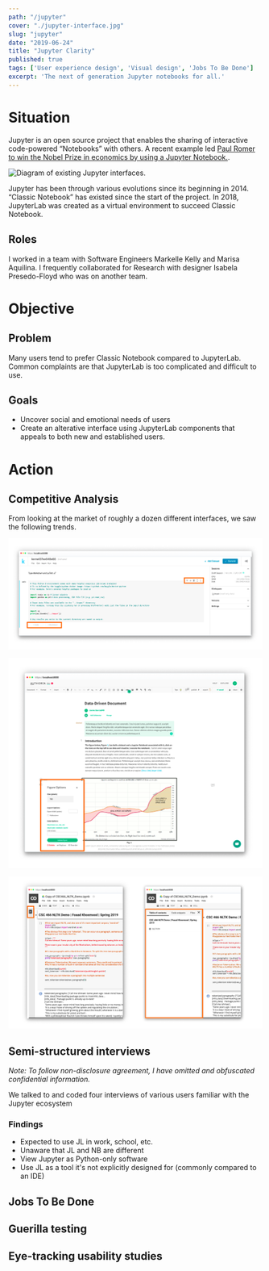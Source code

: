 ```yaml
---
path: "/jupyter"
cover: "./jupyter-interface.jpg"
slug: "jupyter"
date: "2019-06-24"
title: "Jupyter Clarity"
published: true
tags: ['User experience design', 'Visual design', 'Jobs To Be Done']
excerpt: 'The next of generation Jupyter notebooks for all.'
---
```


# Situation

Jupyter is an open source project that enables the sharing of interactive code-powered “Notebooks” with others. A recent example led [Paul Romer to win the Nobel Prize in economics by using a Jupyter Notebook.](https://qz.com/1417145/economics-nobel-laureate-paul-romer-is-a-python-programming-convert/).

![Diagram of existing Jupyter interfaces.](./images/test.jpg)

Jupyter has been through various evolutions since its beginning in 2014. “Classic Notebook” has existed since the start of the project. In 2018, JupyterLab was created as a virtual environment to succeed Classic Notebook.

## Roles

I worked in a team with Software Engineers Markelle Kelly and Marisa Aquilina. I frequently collaborated for Research with designer Isabela Presedo-Floyd who was on another team.

# Objective

## Problem
Many users tend to prefer Classic Notebook compared to JupyterLab. Common complaints are that JupyterLab is too complicated and difficult to use. 

## Goals
+ Uncover social and emotional needs of users
+ Create an alterative interface using JupyterLab components that appeals to both new and established users. 

# Action

## Competitive Analysis
From looking at the market of roughly a dozen different interfaces, we saw the following trends.


![Competitor Kaggle's use of Inline editing.](./images/competitive-kaggle.jpg)

![Competitor Authorea's use of figure output.](./images/competitive-authorea.jpg)

![Competitor Collaboratory's use of collapsable navigation.](./images/competitive-collaboratory.jpg)




## Semi-structured interviews

*Note: To follow non-disclosure agreement, I have omitted and obfuscated confidential information.*

We talked to and coded four interviews of various users familiar with the Jupyter ecosystem

### Findings
+ Expected to use JL in work, school, etc.
+ Unaware that JL and NB are different
+ View Jupyter as Python-only software
+ Use JL as a tool it's not explicitly designed for (commonly compared to an IDE)

## Jobs To Be Done


## Guerilla testing


## Eye-tracking usability studies




